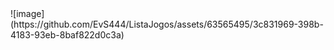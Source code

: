 <div style="display: flex; flex-direction: row;">
  ![image](https://github.com/EvS444/ListaJogos/assets/63565495/3c831969-398b-4183-93eb-8baf822d0c3a)
</div>
